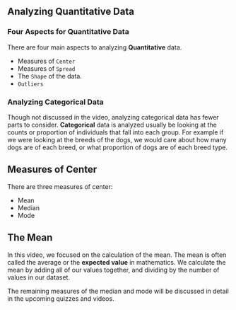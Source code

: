 ## Analyzing Quantitative Data

### Four Aspects for Quantitative Data
There are four main aspects to analyzing **Quantitative** data.

- Measures of `Center`
- Measures of `Spread`
- The `Shape` of the data.
- `Outliers`

### Analyzing Categorical Data

Though not discussed in the video, analyzing categorical data has fewer parts to consider. **Categorical** data is analyzed usually be looking at the counts or proportion of individuals that fall into each group. For example if we were looking at the breeds of the dogs, we would care about how many dogs are of each breed, or what proportion of dogs are of each breed type.

## Measures of Center

There are three measures of center:

- Mean
- Median
- Mode

## The Mean

In this video, we focused on the calculation of the mean. The mean is often called the average or the **expected value** in mathematics. We calculate the mean by adding all of our values together, and dividing by the number of values in our dataset.

The remaining measures of the median and mode will be discussed in detail in the upcoming quizzes and videos.
